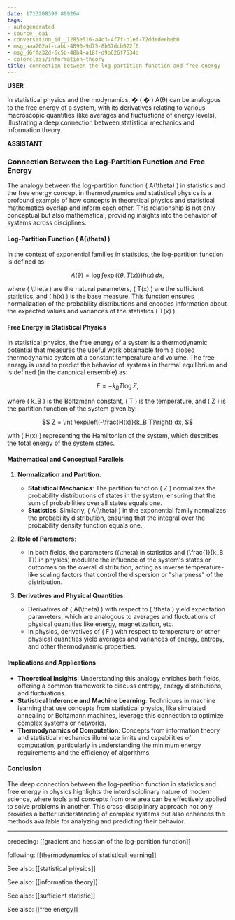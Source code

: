 ```yaml
---
date: 1713208399.899264
tags:
- autogenerated
- source__oai
- conversation_id__1285e516-a4c3-4f7f-b1ef-72ddedeebeb0
- msg_aaa202af-cabb-4890-9d75-8b37dcb022f6
- msg_d6ffa32d-6c5b-48b4-a18f-d9b626f7534d
- colorclass/information-theory
title: connection between the log-partition function and free energy
---
```


**USER**

In statistical physics and thermodynamics, 
�
(
�
)
A(θ) can be analogous to the free energy of a system, with its derivatives relating to various macroscopic quantities (like averages and fluctuations of energy levels), illustrating a deep connection between statistical mechanics and information theory.


**ASSISTANT**

### Connection Between the Log-Partition Function and Free Energy

The analogy between the log-partition function \( A(\theta) \) in statistics and the free energy concept in thermodynamics and statistical physics is a profound example of how concepts in theoretical physics and statistical mathematics overlap and inform each other. This relationship is not only conceptual but also mathematical, providing insights into the behavior of systems across disciplines.

#### Log-Partition Function \( A(\theta) \)

In the context of exponential families in statistics, the log-partition function is defined as:

$$
A(\theta) = \log \int \exp(\langle \theta, T(x) \rangle) h(x) \, dx,
$$

where \( \theta \) are the natural parameters, \( T(x) \) are the sufficient statistics, and \( h(x) \) is the base measure. This function ensures normalization of the probability distributions and encodes information about the expected values and variances of the statistics \( T(x) \).

#### Free Energy in Statistical Physics

In statistical physics, the free energy of a system is a thermodynamic potential that measures the useful work obtainable from a closed thermodynamic system at a constant temperature and volume. The free energy is used to predict the behavior of systems in thermal equilibrium and is defined (in the canonical ensemble) as:

$$
F = -k_B T \log Z,
$$

where \( k_B \) is the Boltzmann constant, \( T \) is the temperature, and \( Z \) is the partition function of the system given by:

$$
Z = \int \exp\left(-\frac{H(x)}{k_B T}\right) dx,
$$

with \( H(x) \) representing the Hamiltonian of the system, which describes the total energy of the system states.

#### Mathematical and Conceptual Parallels

1. **Normalization and Partition**:
   - **Statistical Mechanics**: The partition function \( Z \) normalizes the probability distributions of states in the system, ensuring that the sum of probabilities over all states equals one.
   - **Statistics**: Similarly, \( A(\theta) \) in the exponential family normalizes the probability distribution, ensuring that the integral over the probability density function equals one.

2. **Role of Parameters**:
   - In both fields, the parameters (\(\theta\) in statistics and \(\frac{1}{k_B T}\) in physics) modulate the influence of the system's states or outcomes on the overall distribution, acting as inverse temperature-like scaling factors that control the dispersion or "sharpness" of the distribution.

3. **Derivatives and Physical Quantities**:
   - Derivatives of \( A(\theta) \) with respect to \( \theta \) yield expectation parameters, which are analogous to averages and fluctuations of physical quantities like energy, magnetization, etc.
   - In physics, derivatives of \( F \) with respect to temperature or other physical quantities yield averages and variances of energy, entropy, and other thermodynamic properties.

#### Implications and Applications

- **Theoretical Insights**: Understanding this analogy enriches both fields, offering a common framework to discuss entropy, energy distributions, and fluctuations.
- **Statistical Inference and Machine Learning**: Techniques in machine learning that use concepts from statistical physics, like simulated annealing or Boltzmann machines, leverage this connection to optimize complex systems or networks.
- **Thermodynamics of Computation**: Concepts from information theory and statistical mechanics illuminate limits and capabilities of computation, particularly in understanding the minimum energy requirements and the efficiency of algorithms.

#### Conclusion

The deep connection between the log-partition function in statistics and free energy in physics highlights the interdisciplinary nature of modern science, where tools and concepts from one area can be effectively applied to solve problems in another. This cross-disciplinary approach not only provides a better understanding of complex systems but also enhances the methods available for analyzing and predicting their behavior.


---

preceding: [[gradient and hessian of the log-partition function]]  


following: [[thermodynamics of statistical learning]]

See also: [[statistical physics]]


See also: [[information theory]]


See also: [[sufficient statistic]]


See also: [[free energy]]